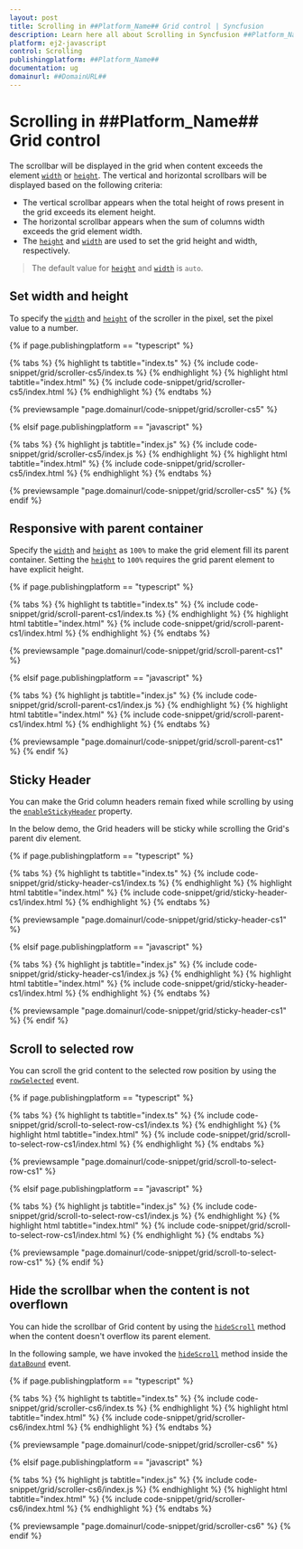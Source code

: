 ```yaml
---
layout: post
title: Scrolling in ##Platform_Name## Grid control | Syncfusion
description: Learn here all about Scrolling in Syncfusion ##Platform_Name## Grid control of Syncfusion Essential JS 2 and more.
platform: ej2-javascript
control: Scrolling 
publishingplatform: ##Platform_Name##
documentation: ug
domainurl: ##DomainURL##
---
```


# Scrolling in ##Platform_Name## Grid control

 The scrollbar will be displayed in the grid when content exceeds the element [`width`](../api/grid/#width) or [`height`](../api/grid/#height). The vertical and horizontal scrollbars will be displayed based on the following criteria:

* The vertical scrollbar appears when the total height of rows present in the grid exceeds its element height.
* The horizontal scrollbar appears when the sum of columns width exceeds the grid element width.
* The [`height`](../api/grid/#height) and [`width`](../api/grid/#width) are used to set the grid height and width, respectively.

> The default value for [`height`](../api/grid/#height) and [`width`](../api/grid/#width) is `auto`.

## Set width and height

To specify the [`width`](../api/grid/#width) and [`height`](../api/grid/#height) of the scroller in the pixel, set the pixel value to a number.

{% if page.publishingplatform == "typescript" %}

 {% tabs %}
{% highlight ts tabtitle="index.ts" %}
{% include code-snippet/grid/scroller-cs5/index.ts %}
{% endhighlight %}
{% highlight html tabtitle="index.html" %}
{% include code-snippet/grid/scroller-cs5/index.html %}
{% endhighlight %}
{% endtabs %}
        
{% previewsample "page.domainurl/code-snippet/grid/scroller-cs5" %}

{% elsif page.publishingplatform == "javascript" %}

{% tabs %}
{% highlight js tabtitle="index.js" %}
{% include code-snippet/grid/scroller-cs5/index.js %}
{% endhighlight %}
{% highlight html tabtitle="index.html" %}
{% include code-snippet/grid/scroller-cs5/index.html %}
{% endhighlight %}
{% endtabs %}

{% previewsample "page.domainurl/code-snippet/grid/scroller-cs5" %}
{% endif %}

## Responsive with parent container

Specify the [`width`](../api/grid/#width) and [`height`](../api/grid/#height) as `100%` to make the grid element fill its parent container.
Setting the [`height`](../api/grid/#height) to `100%` requires the grid parent element to have explicit height.

{% if page.publishingplatform == "typescript" %}

 {% tabs %}
{% highlight ts tabtitle="index.ts" %}
{% include code-snippet/grid/scroll-parent-cs1/index.ts %}
{% endhighlight %}
{% highlight html tabtitle="index.html" %}
{% include code-snippet/grid/scroll-parent-cs1/index.html %}
{% endhighlight %}
{% endtabs %}
        
{% previewsample "page.domainurl/code-snippet/grid/scroll-parent-cs1" %}

{% elsif page.publishingplatform == "javascript" %}

{% tabs %}
{% highlight js tabtitle="index.js" %}
{% include code-snippet/grid/scroll-parent-cs1/index.js %}
{% endhighlight %}
{% highlight html tabtitle="index.html" %}
{% include code-snippet/grid/scroll-parent-cs1/index.html %}
{% endhighlight %}
{% endtabs %}

{% previewsample "page.domainurl/code-snippet/grid/scroll-parent-cs1" %}
{% endif %}

## Sticky Header

You can make the Grid column headers remain fixed while scrolling by using the [`enableStickyHeader`](../api/grid/#enablestickyheader) property.

In the below demo, the Grid headers will be sticky while scrolling the Grid's parent div element.

{% if page.publishingplatform == "typescript" %}

 {% tabs %}
{% highlight ts tabtitle="index.ts" %}
{% include code-snippet/grid/sticky-header-cs1/index.ts %}
{% endhighlight %}
{% highlight html tabtitle="index.html" %}
{% include code-snippet/grid/sticky-header-cs1/index.html %}
{% endhighlight %}
{% endtabs %}
        
{% previewsample "page.domainurl/code-snippet/grid/sticky-header-cs1" %}

{% elsif page.publishingplatform == "javascript" %}

{% tabs %}
{% highlight js tabtitle="index.js" %}
{% include code-snippet/grid/sticky-header-cs1/index.js %}
{% endhighlight %}
{% highlight html tabtitle="index.html" %}
{% include code-snippet/grid/sticky-header-cs1/index.html %}
{% endhighlight %}
{% endtabs %}

{% previewsample "page.domainurl/code-snippet/grid/sticky-header-cs1" %}
{% endif %}

## Scroll to selected row

You can scroll the grid content to the selected row position by using the [`rowSelected`](../api/grid/#rowselected) event.

{% if page.publishingplatform == "typescript" %}

 {% tabs %}
{% highlight ts tabtitle="index.ts" %}
{% include code-snippet/grid/scroll-to-select-row-cs1/index.ts %}
{% endhighlight %}
{% highlight html tabtitle="index.html" %}
{% include code-snippet/grid/scroll-to-select-row-cs1/index.html %}
{% endhighlight %}
{% endtabs %}
        
{% previewsample "page.domainurl/code-snippet/grid/scroll-to-select-row-cs1" %}

{% elsif page.publishingplatform == "javascript" %}

{% tabs %}
{% highlight js tabtitle="index.js" %}
{% include code-snippet/grid/scroll-to-select-row-cs1/index.js %}
{% endhighlight %}
{% highlight html tabtitle="index.html" %}
{% include code-snippet/grid/scroll-to-select-row-cs1/index.html %}
{% endhighlight %}
{% endtabs %}

{% previewsample "page.domainurl/code-snippet/grid/scroll-to-select-row-cs1" %}
{% endif %}

## Hide the scrollbar when the content is not overflown

You can hide the scrollbar of Grid content by using the [`hideScroll`](../api/grid/#hidescroll) method when the content doesn't overflow its parent element.

In the following sample, we have invoked the [`hideScroll`](../api/grid/#hidescroll) method inside the [`dataBound`](../api/grid/#databound) event.  

{% if page.publishingplatform == "typescript" %}

 {% tabs %}
{% highlight ts tabtitle="index.ts" %}
{% include code-snippet/grid/scroller-cs6/index.ts %}
{% endhighlight %}
{% highlight html tabtitle="index.html" %}
{% include code-snippet/grid/scroller-cs6/index.html %}
{% endhighlight %}
{% endtabs %}
        
{% previewsample "page.domainurl/code-snippet/grid/scroller-cs6" %}

{% elsif page.publishingplatform == "javascript" %}

{% tabs %}
{% highlight js tabtitle="index.js" %}
{% include code-snippet/grid/scroller-cs6/index.js %}
{% endhighlight %}
{% highlight html tabtitle="index.html" %}
{% include code-snippet/grid/scroller-cs6/index.html %}
{% endhighlight %}
{% endtabs %}

{% previewsample "page.domainurl/code-snippet/grid/scroller-cs6" %}
{% endif %}